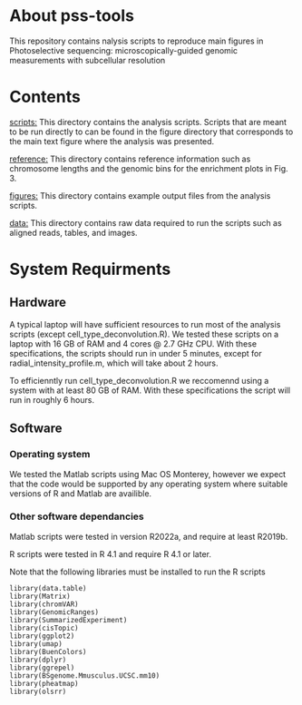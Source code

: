 # About pss-tools
This repository contains nalysis scripts to reproduce main figures in Photoselective sequencing: microscopically-guided genomic measurements with subcellular resolution

# Contents
[scripts:](https://github.com/sarahmangiameli/pss-tools/tree/main/scripts) This directory contains the analysis scripts. Scripts that are meant to be run directly to can be found in the figure directory that corresponds to the main text figure where the analysis was presented.

[reference:](https://github.com/sarahmangiameli/pss-tools/tree/main/reference) This directory contains reference information such as chromosome lengths and the genomic bins for the enrichment plots in Fig. 3.

[figures:](https://github.com/sarahmangiameli/pss-tools/tree/main/figures) This directory contains example output files from the analysis scripts.

[data:](https://github.com/sarahmangiameli/pss-tools/tree/main/data) This directory contains raw data required to run the scripts such as aligned reads, tables, and images.

# System Requirments

## Hardware
A typical laptop will have sufficient resources to run most of the analysis scripts (except cell_type_deconvolution.R). We tested these scripts on a laptop with 16 GB of RAM and 4 cores @ 2.7 GHz CPU. With these specifications, the scripts should run in under 5 minutes, except for radial_intensity_profile.m, which will take about 2 hours. 

To efficienntly run cell_type_deconvolution.R we reccomennd using a system with at least 80 GB of RAM. With these specifications the script will run in roughly 6 hours. 

## Software

### Operating system 
We tested the Matlab scripts using Mac OS Monterey, however we expect that the code would be supported by any operating system where suitable versions of R and Matlab are availible. 

### Other software dependancies
Matlab scripts were tested in version R2022a, and require at least R2019b. 

R scripts were tested in R 4.1 and require R 4.1 or later.

Note that the following libraries must be installed to run the R scripts

```
library(data.table)
library(Matrix)
library(chromVAR)
library(GenomicRanges)
library(SummarizedExperiment)
library(cisTopic)
library(ggplot2)
library(umap)
library(BuenColors)
library(dplyr)
library(ggrepel)
library(BSgenome.Mmusculus.UCSC.mm10)
library(pheatmap)
library(olsrr)
```



